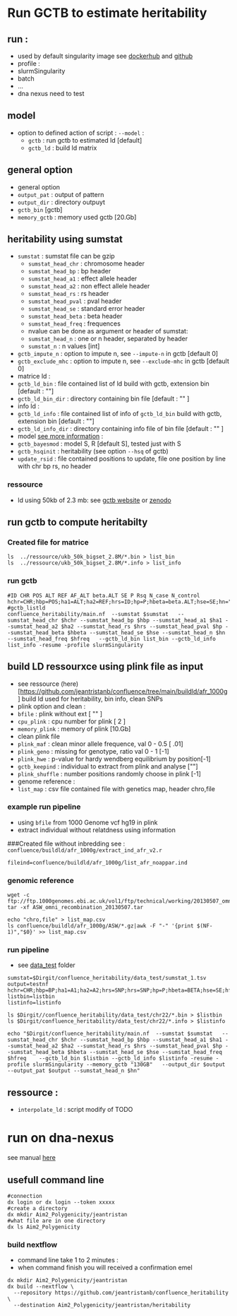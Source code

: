 # Run GCTB to estimate heritability
## run :
* used by default singularity image see [dockerhub](https://hub.docker.com/repository/docker/jeantristanb/confluence) and [github](https://github.com/jeantristanb/confluence_docker)
* profile :
 * slurmSingularity
 * batch
 * ...
 * dna nexus need to test

## model 
* option to defined action of script : `--model` :
  * `gctb` : run gctb to estimated ld [default]
  * `gctb_ld` : build ld matrix
## general option 
* general option
 * `output_pat` : output of pattern
 * `output_dir` : directory outpuyt
 * `gctb_bin` [gctb]
 * `memory_gctb` : memory used gctb [20.Gb]
 
## heritability using sumstat
 * `sumstat` : sumstat file can  be gzip
   * `sumstat_head_chr` : chromosome header
   * `sumstat_head_bp` : bp header
   * `sumstat_head_a1` : effect allele header
   * `sumstat_head_a2` : non effect allele header
   * `sumstat_head_rs` : rs header
   * `sumstat_head_pval` : pval header
   * `sumstat_head_se` : standard error header
   * `sumstat_head_beta` : beta header
   * `sumstat_head_freq` : frequences
   * nvalue can be done as argument or header of sumstat:
    * `sumstat_head_n` : one or n header, separated by header
    * `sumstat_n` :  n values [int]
 * `gctb_impute_n` : option to impute n, see `--impute-n` in gctb [default 0]
 * `gctb_exclude_mhc` : option to impute n, see `--exclude-mhc` in gctb [default 0]
 * matrice ld :
  * `gctb_ld_bin` :  file contained list of ld build with gctb, extension bin [default : ""]
  * `gctb_ld_bin_dir` : directory containing bin file [default : "" ]
 * info ld :
  * `gctb_ld_info` :  file contained list of info of `gctb_ld_bin` build with gctb, extension bin  [default : ""]
  * `gctb_ld_info_dir` :   directory containing info file of bin file [default : "" ]
 * model [see more information](https://cnsgenomics.com/software/gctb/#Bayesianalphabet) :
  * `gctb_bayesmod` : model S, R [default S], tested just with S
  * `gctb_hsqinit` : heritability (see option `--hsq` of gctb)
 * `update_rsid` : file contained positions to update, file one position by line with chr bp rs, no header

### ressource 
 * ld using 50kb of 2.3 mb: see [gctb website](https://cnsgenomics.com/software/gctb/#LDmatrices) or [zenodo](https://zenodo.org/records/3375373#.XyFgOS17G8o)


## run gctb to compute heritabilty

### Created file for matrice
```
ls  ../ressource/ukb_50k_bigset_2.8M/*.bin > list_bin
ls  ../ressource/ukb_50k_bigset_2.8M/*.info > list_info
```

### run gctb
```
#ID CHR POS ALT REF AF_ALT beta.ALT SE P Rsq N_case N_control
hchr=CHR;hbp=POS;ha1=ALT;ha2=REF;hrs=ID;hp=P;hbeta=beta.ALT;hse=SE;hn="N_case,N_control";hfreq=AF_ALT
#gctb_listld  
confluence_heritability/main.nf  --sumstat $sumstat   --sumstat_head_chr $hchr --sumstat_head_bp $hbp --sumstat_head_a1 $ha1 --sumstat_head_a2 $ha2 --sumstat_head_rs $hrs --sumstat_head_pval $hp --sumstat_head_beta $hbeta --sumstat_head_se $hse --sumstat_head_n $hn --sumstat_head_freq $hfreq   --gctb_ld_bin list_bin --gctb_ld_info list_info -resume -profile slurmSingularity
```

## build LD ressourxce using plink file as input
* see ressource (here)[https://github.com/jeantristanb/confluence/tree/main/buildld/afr_1000g]
build ld used for heritability, bin info, clean SNPs
* plink option and clean :
 * `bfile` : plink without ext [ "" ]
 * `cpu_plink` : cpu number for plink [ 2 ]
 * `memory_plink` :  memory of plink [10.Gb]
* clean plink file
 * `plink_maf` :  clean minor allele frequence, val 0 - 0.5 [ .01]
 * `plink_geno` : missing for genotype, ratio val 0 - 1 [-1]
 * `plink_hwe` : p-value for hardy wendberg equilibrium by position[-1]
 * `gctb_keepind` : individual to extract from plink and analyse  [""]
 * `plink_shuffle` : number positions randomly choose in plink [-1]
* genome reference :
 * `list_map` : csv file contained file with genetics map, header chro,file

### example run pipeline 
 * using `bfile` from 1000 Genome vcf hg19 in plink
 * extract individual without relatdness using information

###Created file without inbredding
see :  `confluence/buildld/afr_1000g/extract_ind_afr_v2.r`

```
fileind=confluence/buildld/afr_1000g/list_afr_noappar.ind
```

### genomic reference

```
wget -c ftp://ftp.1000genomes.ebi.ac.uk/vol1/ftp/technical/working/20130507_omni_recombination_rates/ASW_omni_recombination_20130507.tar
tar -xf ASW_omni_recombination_20130507.tar
```

```
echo "chro,file" > list_map.csv
ls confluence/buildld/afr_1000g/ASW/*.gz|awk -F "-" '{print $(NF-1)","$0}' >> list_map.csv
```

### run pipeline
 * see [data\_test](./data_test/) folder

```
sumstat=$Dirgit/confluence_heritability/data_test/sumstat_1.tsv
output=testnf
hchr=CHR;hbp=BP;ha1=A1;ha2=A2;hrs=SNP;hrs=SNP;hp=P;hbeta=BETA;hse=SE;hfreq=MAF;hn=N
listbin=listbin
listinfo=listinfo

ls $Dirgit//confluence_heritability/data_test/chr22/*.bin > $listbin
ls $Dirgit/confluence_heritability/data_test/chr22/*.info > $listinfo

echo "$Dirgit/confluence_heritability/main.nf  --sumstat $sumstat   --sumstat_head_chr $hchr --sumstat_head_bp $hbp --sumstat_head_a1 $ha1 --sumstat_head_a2 $ha2 --sumstat_head_rs $hrs --sumstat_head_pval $hp --sumstat_head_beta $hbeta --sumstat_head_se $hse --sumstat_head_freq $hfreq    --gctb_ld_bin $listbin --gctb_ld_info $listinfo -resume -profile slurmSingularity --memory_gctb "130GB"   --output_dir $output --output_pat $output --sumstat_head_n $hn"
```


## ressource :
*  `interpolate_ld` : script modify of TODO

# run on dna-nexus

see manual [here](https://documentation.dnanexus.com/user/running-apps-and-workflows/running-nextflow-pipelines)



## usefull command line
```
#connection
dx login or dx login --token xxxxx
#create a directory 
dx mkdir Aim2_Polygenicity/jeantristan
#what file are in one directory 
dx ls Aim2_Polygenicity
```
### build nextflow
* command line take 1 to 2 minutes : 
* when command finish you will received a confirmation emel
```
dx mkdir Aim2_Polygenicity/jeantristan
dx build --nextflow \
  --repository https://github.com/jeantristanb/confluence_heritability \
  --destination Aim2_Polygenicity/jeantristan/heritability
```

### 
